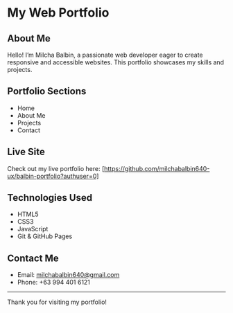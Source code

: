 # My Web Portfolio

## About Me
Hello! I’m Milcha Balbin, a passionate web developer eager to create responsive and accessible websites. This portfolio showcases my skills and projects.

## Portfolio Sections
- Home
- About Me
- Projects
- Contact

## Live Site
Check out my live portfolio here: [https://github.com/milchabalbin640-ux/balbin-portfolio?authuser=0]

## Technologies Used
- HTML5
- CSS3
- JavaScript
- Git & GitHub Pages

## Contact Me

- Email: milchabalbin640@gmail.com
- Phone: +63 994 401 6121

---
Thank you for visiting my portfolio!
